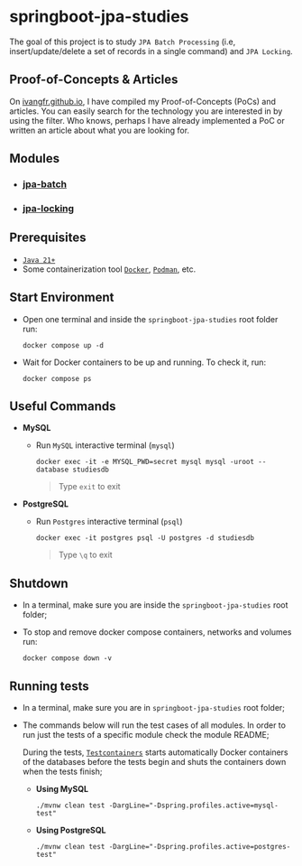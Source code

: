# springboot-jpa-studies

The goal of this project is to study `JPA Batch Processing` (i.e, insert/update/delete a set of records in a single command) and `JPA Locking`.

## Proof-of-Concepts & Articles

On [ivangfr.github.io](https://ivangfr.github.io), I have compiled my Proof-of-Concepts (PoCs) and articles. You can easily search for the technology you are interested in by using the filter. Who knows, perhaps I have already implemented a PoC or written an article about what you are looking for.

## Modules

- ### [jpa-batch](https://github.com/ivangfr/springboot-jpa-studies/tree/master/jpa-batch#jpa-batch)
- ### [jpa-locking](https://github.com/ivangfr/springboot-jpa-studies/tree/master/jpa-locking#jpa-locking)

## Prerequisites

- [`Java 21+`](https://www.oracle.com/java/technologies/downloads/#java21)
- Some containerization tool [`Docker`](https://www.docker.com), [`Podman`](https://podman.io), etc.

## Start Environment

- Open one terminal and inside the `springboot-jpa-studies` root folder run:
  ```
  docker compose up -d
  ```

- Wait for Docker containers to be up and running. To check it, run:
  ```
  docker compose ps
  ```

## Useful Commands

- **MySQL**

  - Run `MySQL` interactive terminal (`mysql`)
    ```
    docker exec -it -e MYSQL_PWD=secret mysql mysql -uroot --database studiesdb
    ```
    > Type `exit` to exit
    
- **PostgreSQL**

  - Run `Postgres` interactive terminal (`psql`)
    ```
    docker exec -it postgres psql -U postgres -d studiesdb
    ```
    > Type `\q` to exit

## Shutdown

- In a terminal, make sure you are inside the `springboot-jpa-studies` root folder;

- To stop and remove docker compose containers, networks and volumes run:
  ```
  docker compose down -v
  ```

## Running tests

- In a terminal, make sure you are in `springboot-jpa-studies` root folder;

- The commands below will run the test cases of all modules. In order to run just the tests of a specific module check the module README;

  During the tests, [`Testcontainers`](https://testcontainers.com) starts automatically Docker containers of the databases before the tests begin and shuts the containers down when the tests finish;

  - **Using MySQL**
    ```
    ./mvnw clean test -DargLine="-Dspring.profiles.active=mysql-test"
    ```

  - **Using PostgreSQL**
    ```
    ./mvnw clean test -DargLine="-Dspring.profiles.active=postgres-test"
    ```
